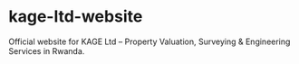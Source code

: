 # kage-ltd-website
Official website for KAGE Ltd – Property Valuation, Surveying &amp; Engineering Services in Rwanda.
